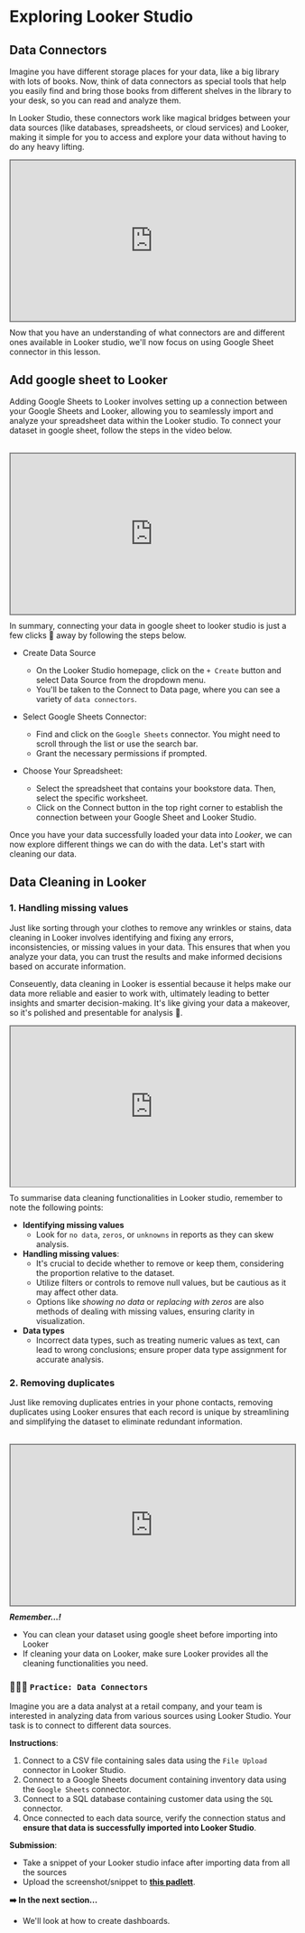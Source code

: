 # Exploring Looker Studio

## Data Connectors
Imagine you have different storage places for your data, like a big library with lots of books. Now, think of data connectors as special tools that help you easily find and bring those books from different shelves in the library to your desk, so you can read and analyze them. 

In Looker Studio, these connectors work like magical bridges between your data sources (like databases, spreadsheets, or cloud services) and Looker, making it simple for you to access and explore your data without having to do any heavy lifting. 


<div style="position: relative; padding-bottom: 56.25%; height: 0;"><iframe src="https://www.youtube.com/embed/e181FzYG_9I?si=wSXo3gFuU5d4nV9x" title="Data Visualization" frameborder="0" allow="accelerometer; autoplay; clipboard-write; encrypted-media; gyroscope; picture-in-picture" allowfullscreen style="position: absolute; top: 0; left: 0; width: 100%; height: 100%; border: 2px solid grey;"></iframe></div>

Now that you have an understanding of what connectors are and different ones available in Looker studio, we'll now focus on using Google Sheet connector in this lesson. 

## Add google sheet to Looker
Adding Google Sheets to Looker involves setting up a connection between your Google Sheets and Looker, allowing you to seamlessly import and analyze your spreadsheet data within the Looker studio. To connect your dataset in google sheet, follow the steps in the video below.

<br>

<div style="position: relative; padding-bottom: 56.25%; height: 0;"><iframe src="https://www.youtube.com/embed/-GEcAv8kLj4?si=o46583ST3HLlxJQp" title="Data Visualization" frameborder="0" allow="accelerometer; autoplay; clipboard-write; encrypted-media; gyroscope; picture-in-picture" allowfullscreen style="position: absolute; top: 0; left: 0; width: 100%; height: 100%; border: 2px solid grey;"></iframe></div>

In summary, connecting your data in google sheet to looker studio is just a few clicks 🎯 away by following the steps below.

- Create Data Source
    - On the Looker Studio homepage, click on the `+ Create` button and select Data Source from the dropdown menu.
    - You'll be taken to the Connect to Data page, where you can see a variety of `data connectors`.

- Select Google Sheets Connector:
    - Find and click on the `Google Sheets` connector. You might need to scroll through the list or use the search bar.
    - Grant the necessary permissions if prompted.

- Choose Your Spreadsheet:
    - Select the spreadsheet that contains your bookstore data. Then, select the specific worksheet.
    - Click on the Connect button in the top right corner to establish the connection between your Google Sheet and Looker Studio.

Once you have your data successfully loaded your data into _Looker_, we can now explore different things we can do with the data. Let's start with cleaning our data.
<!-- Simple Practice: Connect a Google Sheet that contains sample book sales data from your bookstore example to Looker Studio and visualize the number of books sold. -->

## Data Cleaning in Looker

### 1. Handling missing values

Just like sorting through your clothes to remove any wrinkles or stains, data cleaning in Looker involves identifying and fixing any errors, inconsistencies, or missing values in your data. This ensures that when you analyze your data, you can trust the results and make informed decisions based on accurate information.

Conseuently, data cleaning in Looker is essential because it helps make our data more reliable and easier to work with, ultimately leading to better insights and smarter decision-making. It's like giving your data a makeover, so it's polished and presentable for analysis 🥰.
<div style="position: relative; padding-bottom: 56.25%; height: 0;"><iframe src="https://www.youtube.com/embed/dOAIHX5Re7U?si=bSCU7lBhUZlw_5Lq" title="Data Visualization" frameborder="0" allow="accelerometer; autoplay; clipboard-write; encrypted-media; gyroscope; picture-in-picture" allowfullscreen style="position: absolute; top: 0; left: 0; width: 100%; height: 100%; border: 2px solid grey;"></iframe></div>

To summarise data cleaning functionalities in Looker studio, remember to note the following points:
- **Identifying missing values**
    - Look for `no data`, `zeros`, or `unknowns` in reports as they can skew analysis.
- **Handling missing values**: 
    - It's crucial to decide whether to remove or keep them, considering the proportion relative to the dataset.
    - Utilize filters or controls to remove null values, but be cautious as it may affect other data.
    - Options like _showing no data_ or _replacing with zeros_ are also methods of dealing with missing values, ensuring clarity in visualization.
- **Data types**
    - Incorrect data types, such as treating numeric values as text, can lead to wrong conclusions; ensure proper data type assignment for accurate analysis.

### 2. Removing duplicates

Just like removing duplicates entries in your phone contacts, removing duplicates using Looker ensures that each record is unique by streamlining and simplifying the dataset to eliminate redundant information.

<br>

<div style="position: relative; padding-bottom: 56.25%; height: 0;"><iframe src="https://www.youtube.com/embed/-GEcAvj8kLj4?si=o46583ST3HLlxJQp" title="Data Visualization" frameborder="0" allow="accelerometer; autoplay; clipboard-write; encrypted-media; gyroscope; picture-in-picture" allowfullscreen style="position: absolute; top: 0; left: 0; width: 100%; height: 100%; border: 2px solid grey;"></iframe></div>



<aside>

**_Remember...!_**

- You can clean your dataset using google sheet before importing into Looker
- If cleaning your data on Looker, make sure Looker provides all the cleaning functionalities you need.
</aside>


### 👩🏾‍🎨 **`Practice: Data Connectors`**

Imagine you are a data analyst at a retail company, and your team is interested in analyzing data from various sources using Looker Studio. Your task is to connect to different data sources.

**Instructions**:
1. Connect to a CSV file containing sales data using the `File Upload` connector in Looker Studio.
2. Connect to a Google Sheets document containing inventory data using the `Google Sheets` connector.
3. Connect to a SQL database containing customer data using the `SQL` connector.
4. Once connected to each data source, verify the connection status and **ensure that data is successfully imported into Looker Studio**.

**Submission**:
- Take a snippet of your Looker studio inface after importing data from all the sources
- Upload the screenshot/snippet to **[this padlett]()**.


<aside>

**➡️ In the next section...**
- We'll look at how to create dashboards.
</aside>
